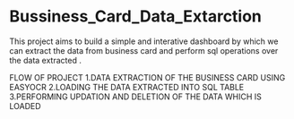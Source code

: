 # Bussiness_Card_Data_Extarction
This project aims to build a simple and interative dashboard by which we can extract the data from business card and perform sql operations over the data extracted .

FLOW OF PROJECT
1.DATA EXTRACTION OF THE BUSINESS CARD USING EASYOCR
2.LOADING THE DATA EXTRACTED INTO SQL TABLE
3.PERFORMING UPDATION AND DELETION OF THE DATA WHICH IS LOADED
